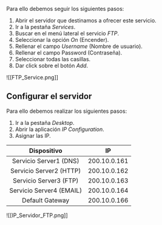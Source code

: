 Para ello debemos seguir los siguientes pasos:

1. Abrir el servidor que destinamos a ofrecer este servicio.
2. Ir a la pestaña *Services*.
3. Buscar en el menú lateral el servicio *FTP*.
4. Seleccionar la opción *On* (Encender).
5. Rellenar el campo *Username* (Nombre de usuario).
6. Rellenar el campo Password (Contraseña).
7. Seleccionar todas las casillas.
8. Dar click sobre el botón *Add*.

![[FTP_Service.png]]
## Configurar el servidor

Para ello debemos realizar los siguientes pasos:

1. Ir a la pestaña *Desktop*.
2. Abrir la aplicación *IP Configuration*.
3. Asignar las IP.

|       Dispositivo        |      IP      |
| :----------------------: | :----------: |
|  Servicio Server1 (DNS)  | 200.10.0.161 |
| Servicio Server2 (HTTP)  | 200.10.0.162 |
|  Servicio Server3 (FTP)  | 200.10.0.163 |
| Servicio Server4 (EMAIL) | 200.10.0.164 |
|     Default Gateway      | 200.10.0.166 |
![[IP_Servidor_FTP.png]]
